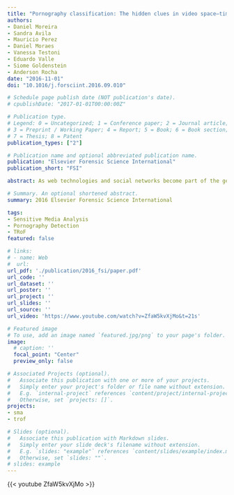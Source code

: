 ```yaml
---
title: "Pornography classification: The hidden clues in video space–time"
authors:
- Daniel Moreira
- Sandra Avila
- Mauricio Perez
- Daniel Moraes
- Vanessa Testoni
- Eduardo Valle
- Siome Goldenstein
- Anderson Rocha
date: "2016-11-01"
doi: "10.1016/j.forsciint.2016.09.010"

# Schedule page publish date (NOT publication's date).
# cpublishDate: "2017-01-01T00:00:00Z"

# Publication type.
# Legend: 0 = Uncategorized; 1 = Conference paper; 2 = Journal article;
# 3 = Preprint / Working Paper; 4 = Report; 5 = Book; 6 = Book section;
# 7 = Thesis; 8 = Patent
publication_types: ["2"]

# Publication name and optional abbreviated publication name.
publication: "Elsevier Forensic Science International"
publication_short: "FSI"

abstract: As web technologies and social networks become part of the general public's life, the problem of automatically detecting pornography is into every parent's mind — nobody feels completely safe when their children go online. In this paper, we focus on video-pornography classification, a hard problem in which traditional methods often employ still-image techniques — labeling frames individually prior to a global decision. Frame-based approaches, however, ignore significant cogent information brought by motion. Here, we introduce a space-temporal interest point detector and descriptor called Temporal Robust Features (TRoF). TRoF was custom-tailored for efficient (low processing time and memory footprint) and effective (high classification accuracy and low false negative rate) motion description, particularly suited to the task at hand. We aggregate local information extracted by TRoF into a mid-level representation using Fisher Vectors, the state-of-the-art model of Bags of Visual Words (BoVW). We evaluate our original strategy, contrasting it both to commercial pornography detection solutions, and to BoVW solutions based upon other space-temporal features from the scientific literature. The performance is assessed using the Pornography-2k dataset, a new challenging pornographic benchmark, comprising 2000 web videos and 140 h of video footage. The dataset is also a contribution of this work and is very assorted, including both professional and amateur content, and it depicts several genres of pornography, from cartoon to live action, with diverse behavior and ethnicity. The best approach, based on a dense application of TRoF, yields a classification error reduction of almost 79% when compared to the best commercial classifier. A sparse description relying on TRoF detector is also noteworthy, for yielding a classification error reduction of over 69%, with 19× less memory footprint than the dense solution, and yet can also be implemented to meet real-time requirements.

# Summary. An optional shortened abstract.
summary: 2016 Elsevier Forensic Science International

tags:
- Sensitive Media Analysis
- Pornography Detection
- TRoF
featured: false

# links:
# - name: Web
#  url: 
url_pdf: './publication/2016_fsi/paper.pdf'
url_code: ''
url_dataset: ''
url_poster: ''
url_project: ''
url_slides: ''
url_source: ''
url_video: 'https://www.youtube.com/watch?v=ZfaW5kvXjMo&t=21s'

# Featured image
# To use, add an image named `featured.jpg/png` to your page's folder. 
image:
  # caption: ''
  focal_point: "Center"
  preview_only: false

# Associated Projects (optional).
#   Associate this publication with one or more of your projects.
#   Simply enter your project's folder or file name without extension.
#   E.g. `internal-project` references `content/project/internal-project/index.md`.
#   Otherwise, set `projects: []`.
projects:
- sma
- trof

# Slides (optional).
#   Associate this publication with Markdown slides.
#   Simply enter your slide deck's filename without extension.
#   E.g. `slides: "example"` references `content/slides/example/index.md`.
#   Otherwise, set `slides: ""`.
# slides: example
---
```

{{< youtube ZfaW5kvXjMo >}}